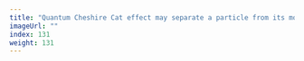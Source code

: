 ```yaml
---
title: "Quantum Cheshire Cat effect may separate a particle from its momentum"
imageUrl: ""
index: 131
weight: 131
---
```

